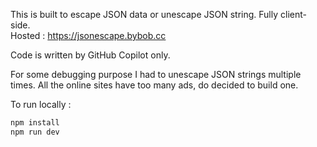 This is built to escape JSON data or unescape JSON string. Fully client-side.<br />
Hosted : https://jsonescape.bybob.cc

Code is written by GitHub Copilot only.

For some debugging purpose I had to unescape JSON strings multiple times.
All the online sites have too many ads, do decided to build one.

To run locally :
```bash
npm install
npm run dev
```

